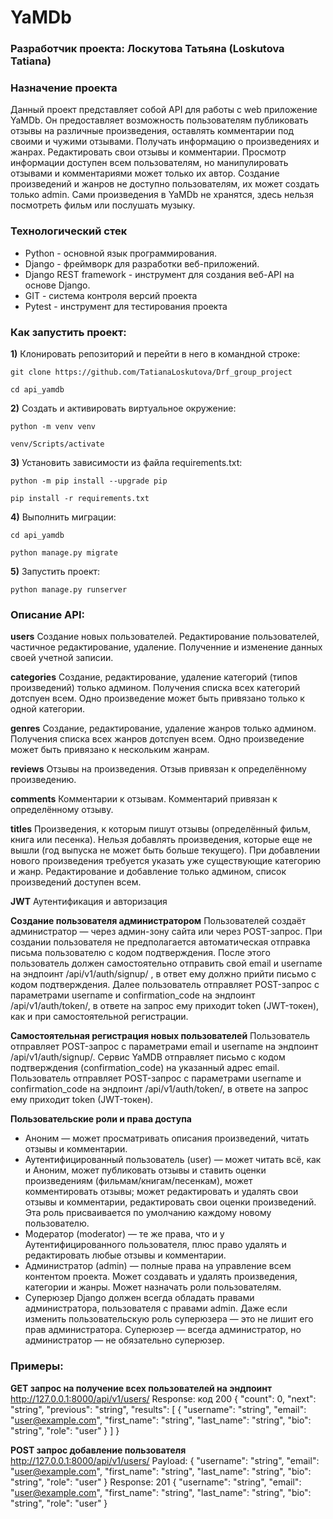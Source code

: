 # YaMDb

### Разработчик проекта: Лоскутова Татьяна (Loskutova Tatiana)

### Назначение проекта
Данный проект представляет собой API для работы с web приложение YaMDb. Он предоставляет возможность пользователям публиковать отзывы на различные произведения, оставлять комментарии под своими и чужими отзывами. Получать информацию о произведениях и жанрах. Редактировать свои отзывы и комментарии. Просмотр информации доступен всем пользователям, но манипулировать отзывами и комментариями может только их автор. Создание произведений и жанров не доступно пользователям, их может создать только admin. Сами произведения в YaMDb не хранятся, здесь нельзя посмотреть фильм или послушать музыку.

### Технологический стек
- Python - основной язык программирования.
- Django - фреймворк для разработки веб-приложений.
- Django REST framework - инструмент для создания веб-API на основе Django.
- GIT - система контроля версий проекта
- Pytest - инструмент для тестирования проекта

### Как запустить проект:

**1)** Клонировать репозиторий и перейти в него в командной строке:

    git clone https://github.com/TatianaLoskutova/Drf_group_project

    cd api_yamdb

**2)** Cоздать и активировать виртуальное окружение:
    
    python -m venv venv

    venv/Scripts/activate

**3)** Установить зависимости из файла requirements.txt:
    
    python -m pip install --upgrade pip

    pip install -r requirements.txt

**4)** Выполнить миграции:
    
    cd api_yamdb

    python manage.py migrate
    
**5)** Запустить проект:

    python manage.py runserver


   ### Описание API:

**users**
Создание новых пользователей. Редактирование пользователей, частичное редактирование, удаление. Полученние и изменение данных своей учетной записии.

**categories**
Создание, редактирование, удаление категорий (типов произведений) только админом. Получения списка всех категорий дотспуен всем. Одно произведение может быть привязано только к одной категории.

**genres**
Создание, редактирование, удаление жанров только админом. Получения списка всех жанров дотспуен всем. Одно произведение может быть привязано к нескольким жанрам.

**reviews**
Отзывы на произведения. Отзыв привязан к определённому произведению.

**comments**
Комментарии к отзывам. Комментарий привязан к определённому отзыву.

**titles**
Произведения, к которым пишут отзывы (определённый фильм, книга или песенка). Нельзя добавлять произведения, которые еще не вышли (год выпуска не может быть больше текущего). При добавлении нового произведения требуется указать уже существующие категорию и жанр. Редактирование и добавление только админом, список произведений доступен всем.

**JWT** Аутентификация и авторизация

**Создание пользователя администратором**
Пользователей создаёт администратор — через админ-зону сайта или через POST-запрос. При создании пользователя не предполагается автоматическая отправка письма пользователю с кодом подтверждения. 
После этого пользователь должен самостоятельно отправить свой email и username на эндпоинт /api/v1/auth/signup/ , в ответ ему должно прийти письмо с кодом подтверждения. Далее пользователь отправляет POST-запрос с параметрами username и confirmation_code на эндпоинт /api/v1/auth/token/, в ответе на запрос ему приходит token (JWT-токен), как и при самостоятельной регистрации.

**Самостоятельная регистрация новых пользователей**
Пользователь отправляет POST-запрос с параметрами email и username на эндпоинт /api/v1/auth/signup/.
Сервис YaMDB отправляет письмо с кодом подтверждения (confirmation_code) на указанный адрес email.
Пользователь отправляет POST-запрос с параметрами username и confirmation_code на эндпоинт /api/v1/auth/token/, в ответе на запрос ему приходит token (JWT-токен).

**Пользовательские роли и права доступа**
- Аноним — может просматривать описания произведений, читать отзывы и комментарии.
- Аутентифицированный пользователь (user) — может читать всё, как и Аноним, может публиковать отзывы и ставить оценки произведениям (фильмам/книгам/песенкам), может комментировать отзывы; может редактировать и удалять свои отзывы и комментарии, редактировать свои оценки произведений. Эта роль присваивается по умолчанию каждому новому пользователю.
- Модератор (moderator) — те же права, что и у Аутентифицированного пользователя, плюс право удалять и редактировать любые отзывы и комментарии.
- Администратор (admin) — полные права на управление всем контентом проекта. Может создавать и удалять произведения, категории и жанры. Может назначать роли пользователям.
- Суперюзер Django должен всегда обладать правами администратора, пользователя с правами admin. Даже если изменить пользовательскую роль суперюзера — это не лишит его прав администратора. Суперюзер — всегда администратор, но администратор — не обязательно суперюзер.

 ### Примеры:

**GET запрос на получение всех пользователей на эндпоинт**
http://127.0.0.1:8000/api/v1/users/
Response: код 200
{
  "count": 0,
  "next": "string",
  "previous": "string",
  "results": [
    {
      "username": "string",
      "email": "user@example.com",
      "first_name": "string",
      "last_name": "string",
      "bio": "string",
      "role": "user"
    }
  ]
}

**POST запрос добавление пользователя**
http://127.0.0.1:8000/api/v1/users/
Payload:
{
  "username": "string",
  "email": "user@example.com",
  "first_name": "string",
  "last_name": "string",
  "bio": "string",
  "role": "user"
}
Response: 201
{
  "username": "string",
  "email": "user@example.com",
  "first_name": "string",
  "last_name": "string",
  "bio": "string",
  "role": "user"
}

